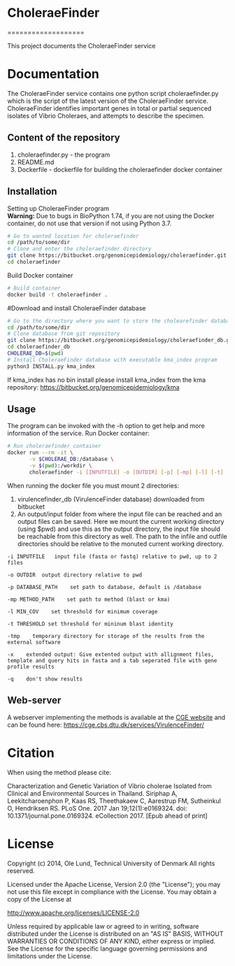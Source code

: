 # CholeraeFinder
===================

This project documents the CholeraeFinder service


Documentation
=============

The CholeraeFinder service contains one python script choleraefinder.py which is the script of the latest
version of the CholeraeFinder service. CholeraeFinder identifies important genes in total or partial sequenced
isolates of Vibrio Choleraes, and attempts to describe the specimen.


## Content of the repository
1. choleraefinder.py      - the program
2. README.md
3. Dockerfile   - dockerfile for building the choleraefinder docker container


## Installation

Setting up CholeraeFinder program   
**Warning:** Due to bugs in BioPython 1.74, if you are not using the Docker container, do not use that version if not using Python 3.7.
```bash
# Go to wanted location for choleraefinder
cd /path/to/some/dir
# Clone and enter the choleraefinder directory
git clone https://bitbucket.org/genomicepidemiology/choleraefinder.git
cd choleraefinder
```

Build Docker container
```bash
# Build container
docker build -t choleraefinder .
```

#Download and install CholeraeFinder database

```bash
# Go to the directory where you want to store the cholearefinder database
cd /path/to/some/dir
# Clone database from git repository
git clone https://bitbucket.org/genomicepidemiology/choleraefinder_db.git
cd choleraefinder_db
CHOLERAE_DB=$(pwd)
# Install CholeraeFinder database with executable kma_index program
python3 INSTALL.py kma_index
```

If kma_index has no bin install please install kma_index from the kma repository:
https://bitbucket.org/genomicepidemiology/kma

## Usage

The program can be invoked with the -h option to get help and more information of the service.
Run Docker container:


```bash
# Run choleraefinder container
docker run --rm -it \
       -v $CHOLERAE_DB:/database \
       -v $(pwd):/workdir \
       choleraefinder -i [INPUTFILE] -o [OUTDIR] [-p] [-mp] [-l] [-t] [-tmp] [-x]
```

When running the docker file you must mount 2 directories: 
 1. virulencefinder_db (VirulenceFinder database) downloaded from bitbucket
 2. An output/input folder from where the input file can be reached and an output files can be saved. 
Here we mount the current working directory (using $pwd) and use this as the output directory, 
the input file should be reachable from this directory as well. The path to the infile and outfile
directories should be relative to the monuted current working directory.


`-i INPUTFILE	input file (fasta or fastq) relative to pwd, up to 2 files`

`-o OUTDIR	output directory relative to pwd`

`-p DATABASE_PATH    set path to database, default is /database`

`-mp METHOD_PATH    set path to method (blast or kma)`

`-l MIN_COV    set threshold for minimum coverage`

`-t THRESHOLD set threshold for mininum blast identity`

`-tmp    temporary directory for storage of the results from the external software`

`-x    extended output: Give extented output with allignment files, template and query hits in fasta and a tab seperated file with gene profile results`

`-q    don't show results `

## Web-server

A webserver implementing the methods is available at the [CGE website](http://www.genomicepidemiology.org/) and can be found here:
https://cge.cbs.dtu.dk/services/VirulenceFinder/

Citation
=======

When using the method please cite:

Characterization and Genetic Variation of Vibrio cholerae Isolated from Clinical and Environmental Sources in Thailand.
Siriphap A, Leekitcharoenphon P, Kaas RS, Theethakaew C, Aarestrup FM, Sutheinkul O, Hendriksen RS.
PLoS One. 2017 Jan 19;12(1):e0169324. doi: 10.1371/journal.pone.0169324. eCollection 2017.
[Epub ahead of print]


License
=======

Copyright (c) 2014, Ole Lund, Technical University of Denmark
All rights reserved.

Licensed under the Apache License, Version 2.0 (the "License");
you may not use this file except in compliance with the License.
You may obtain a copy of the License at

   http://www.apache.org/licenses/LICENSE-2.0

Unless required by applicable law or agreed to in writing, software
distributed under the License is distributed on an "AS IS" BASIS,
WITHOUT WARRANTIES OR CONDITIONS OF ANY KIND, either express or implied.
See the License for the specific language governing permissions and
limitations under the License.


